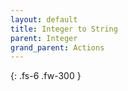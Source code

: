 ```yaml
---
layout: default
title: Integer to String
parent: Integer
grand_parent: Actions
---
```

{: .fs-6 .fw-300 }
